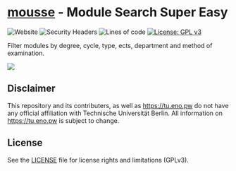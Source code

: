 # [mousse](https://tu.eno.pw) - Module Search Super Easy
![Website](https://img.shields.io/website?down_color=red&down_message=offline&up_color=blue&up_message=online&url=https%3A%2F%2Ftu.eno.pw)
![Security Headers](https://img.shields.io/security-headers?url=https%3A%2F%2Ftu.eno.pw)
![Lines of code](https://tokei.rs/b1/github/mauricesvp/mousse)
[![License: GPL v3](https://img.shields.io/badge/License-GPLv3-blue.svg)](https://www.gnu.org/licenses/gpl-3.0)

Filter modules by degree, cycle, type, ects, department and method of examination.

![](https://i.gyazo.com/7e77b0e221ba176b34f8871a42ac732b.png)

## Disclaimer

This repository and its contributers, as well as https://tu.eno.pw do not have any official affiliation with Technische Universität Berlin. All information on https://tu.eno.pw is subject to change.

## License

See the [LICENSE](LICENSE) file for license rights and limitations (GPLv3).
